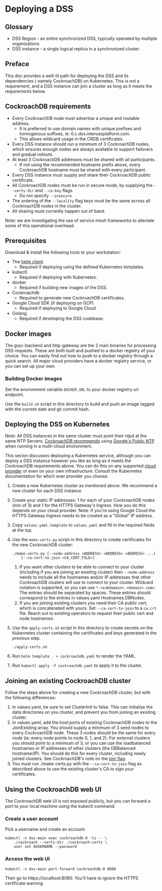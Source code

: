 # Deploying a DSS



## Glossary

*   DSS Region - an entire synchronized DSS, typically operated by multiple
    organizations
*   DSS instance - a single logical replica in a synchronized cluster.


## Preface


This doc provides a well-lit path for deploying the DSS and its dependencies (
namely CockroachDB) on Kubernetes. This is not a requirement, and a DSS instance
can join a cluster as long as it meets the requirements below.


## CockroachDB requirements


*   Every CockroachDB node must advertise a unique and routable address.
    *   It is preferred to use domain names with unique prefixes and homogenous
        suffixes, ie: 0.c.dss.interussplatform.com.
    *   This allows wildcard usage in the CRDB certificates.
*   Every DSS instance should run a minimum of 3 CockroachDB nodes, which
    ensures enough nodes are always available to support failovers and gradual
    rollouts.
*   At least 3 CockroacbDB addresses must be shared with all participants.
    *   If not using the recommended hostname prefix above, every CockroachDB
        hostname must be shared with every participant.
*   Every DSS instance must supply and share their CockroachDB public
    certificate.
*   All CockroachDB nodes must be run in secure mode, by supplying the
    `--certs-dir` and `--ca-key` flags.
    * Do not specify `--insecure`
*   The ordering of the `--locality` flag keys must be the same across all
    CockroachDB nodes in the cluster.
*   All sharing must currently happen out of band.

Note: we are investigating the use of service mesh frameworks to alleviate some
of this operational overhead.


## Prerequisites


Download & install the following tools to your workstation:

*   The [helm client](https://helm.sh/docs/using_helm/#installing-the-helm-client)
    *   Required if deploying using the defined Kubernetes templates.
*   kubectl
    *   Required if deploying with Kubernetes.
*   docker
    *   Required if building new images of the DSS.
*   Cockroachdb
    *   Required to generate new CockroachDB certificates.
*   Google Cloud SDK (if deploying on GCP)
    * Required if deploying to Google Cloud.
*   Golang.
    *   Required if developing the DSS codebase.


## Docker images


The grpc-backend and http-gateway are the 2 main binaries for processing DSS 
requests. These are both built and pushed to a docker registry of your choice.
You can easily find out how to push to a docker registry through a quick search.
All major cloud providers have a docker registry service, or you can set up your
own.


### Building Docker images


Set the environment variable `DOCKER_URL` to your docker registry url endpoint.

Use the `build.sh` script in this directory to build and push an image tagged
with the current date and git commit hash.


## Deploying the DSS on Kubernetes

Note: All DSS instances in the same cluster must point their ntpd at the
same NTP Servers. [CockroachDB recommends](https://www.cockroachlabs.com/docs/stable/recommended-production-settings.html#considerations)
using [Google's Public NTP](https://developers.google.com/time/) when
running in a multi-cloud environment.

This secion discusses deploying a Kubernetes service, although you can deploy 
a DSS instance however you like as long as it meets the CockroachDB requirements
above. You can do this on any supported
[cloud provider](https://kubernetes.io/docs/concepts/cluster-administration/cloud-providers/)
or even on your own infrastructure.  Consult the Kubernetes documentation for
which ever provider you choose.

1.  Create a new Kubernetes cluster as mentioned above. We recommend a new
    cluster for each DSS instance.

1.  Create your static IP addresses: 1 for each of your CockroachDB nodes (min
    of 3) and 1 for the HTTPS Gateway's Ingress.  How you do this depends on
    your cloud provider. Note: if you're using Google Cloud the HTTPS Gateway
    Ingress needs to be created as a "Global" IP address.

1.  Copy `values.yaml.template` to `values.yaml` and fill in the required fields
    at the top.

1.  Use the `make-certs.py` script in this directory to create certificates for
    the new CockroachDB cluster:

        ./make-certs.py [--node-address <ADDRESS> <ADDRESS> <ADDRESS> ...]
            [--ca-cert-to-join <CA_CERT_FILE>]

    1.  If you want other clusters to be able to connect to your cluster
        (including if you are joining an existing cluster) then `--node-address`
        needs to include all the hostnames and/or IP addresses that other
        CockroachDB clusters will use to connect to your cluster. Wildcard
        notation is supported, so you can use `*.<subdomain>.<domain>.com>`.
        The entries should be separated by spaces. These entries should
        correspond to the entries in values.yaml Hostnames.DBNodes.
    1.  If you are joining existing clusters you need their CA public cert,
        which is concatenated with yours.  Set `--ca-cert-to-join` to a `ca.crt`
        file. Reach out to existing operators to request their public cert and
        node hostnames.

1.  Use the `apply-certs.sh` script in this directory to create secrets on the
    Kubernetes cluster containing the certificates and keys generated in the
    previous step.

        ./apply-certs.sh

1.  Run `helm template . > cockroachdb.yaml` to render the YAML.
1.  Run `kubectl apply -f cockroachdb.yaml` to apply it to the cluster.


## Joining an existing CockroachDB cluster


Follow the steps above for creating a new CockroachDB cluster, but with the
following differences:

1.  In values.yaml, be sure to set ClusterInit to false. This can initialize
    the data directories on you cluster, and prevent you from joining an
    existing cluster.
1.  In values.yaml, add the host:ports of existing CockroachDB nodes to the
    JoinExisting array.  You should supply a minimum of 3 seed nodes to every 
    CockroachDB node. These 3 nodes should be the same for every node (ie: every
    node points to node 0, 1, and 2).  For external clusters you should point to
    a minimum of 3, or you can use the loadbalanced hostnames or IP addresses
    of other clusters (the DBBalanced hostname/IP). You should do this for every
    cluster, including newly joined clusters. See CockroachDB's note on the 
    [join flag](https://www.cockroachlabs.com/docs/stable/start-a-node.html#flags).
1.  You must run ./make-certs.py with the `--ca-cert-to-join` flag as described
    above to use the existing cluster's CA to sign your certificates.


## Using the CockroachDB web UI


The CockroachDB web UI is not exposed publicly, but you can forward a port to
your local machine using the kubectl command:


### Create a user account


Pick a username and create an account:

    kubectl -n dss-main exec cockroachdb-0 -ti -- \
        ./cockroach --certs-dir ./cockroach-certs \
        user set $USERNAME --password


### Access the web UI


    kubectl -n dss-main port-forward cockroachdb-0 8080

Then go to https://localhost:8080.  You'll have to ignore the HTTPS certificate
warning.

